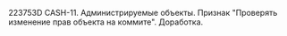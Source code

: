 223753D CASH-11. Администрируемые объекты. Признак "Проверять изменение прав объекта на коммите". Доработка.